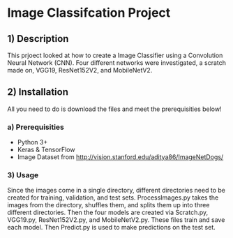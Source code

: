 # Image Classifcation Project

## 1) Description
This prjoect looked at how to create a Image Classifier using a Convolution Neural Network (CNN). Four different networks were investigated, a scratch made on, VGG19, ResNet152V2, and MobileNetV2.

## 2) Installation
All you need to do is download the files and meet the prerequisities below!

### a) Prerequisities
- Python 3+
- Keras & TensorFlow
- Image Dataset from http://vision.stanford.edu/aditya86/ImageNetDogs/

### 3) Usage
Since the images come in a single directory, different directories need to be created for training, validation, and test sets. ProcessImages.py takes the images from the directory, shuffles them, and splits them up into three different directories. Then the four models are created via Scratch.py, VGG19.py, ResNet152V2.py, and MobileNetV2.py. These files train and save each model. Then Predict.py is used to make predictions on the test set.
